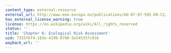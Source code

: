 ```yaml
---
content_type: external-resource
external_url: http://www.eea.europa.eu/publications/GH-07-97-595-EN-C2/chapter6h.html
has_external_license_warning: true
license: https://en.wikipedia.org/wiki/All_rights_reserved
status: ''
title: 'Chapter 6: Ecological Risk Assessment'
uid: 7355f6f4-183e-4199-8790-5e545337c916
wayback_url: ''
---
```

